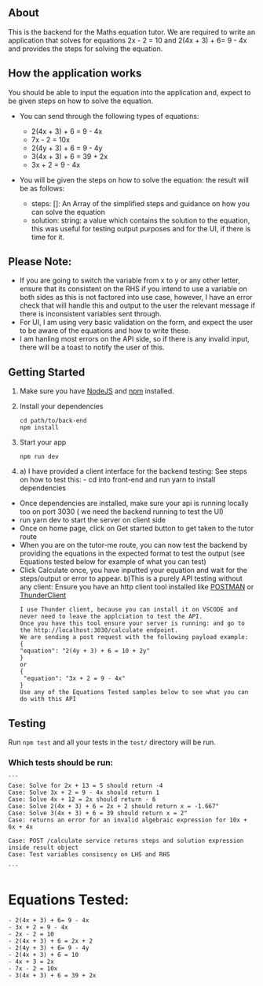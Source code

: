 ## About

This is the backend for the Maths equation tutor. We are required to write an application that solves for equations 2x - 2 = 10 and 2(4x + 3) + 6= 9 - 4x and provides the steps for solving the equation.

## How the application works

You should be able to input the equation into the application and, expect to be given steps on how to solve the equation.

- You can send through the following types of equations:

  - 2(4x + 3) + 6 = 9 - 4x
  - 7x - 2 = 10x
  - 2(4y + 3) + 6 = 9 - 4y
  - 3(4x + 3) + 6 = 39 + 2x
  - 3x + 2 = 9 - 4x

- You will be given the steps on how to solve the equation: the result will be as follows:
  - steps: []: An Array of the simplified steps and guidance on how you can solve the equation
  - solution: string: a value which contains the solution to the equation, this was useful for testing output purposes and for the UI, if there is time for it.

## Please Note:

- If you are going to switch the variable from x to y or any other letter, ensure that its consistent on the RHS if you intend to use a variable on both sides as this is not factored into use case, however, I have an error check that will handle this and output to the user the relevant message if there is inconsistent variables sent through.
- For UI, I am using very basic validation on the form, and expect the user to be aware of the equations and how to write these.
- I am hanling most errors on the API side, so if there is any invalid input, there will be a toast to notify the user of this.

## Getting Started

1. Make sure you have [NodeJS](https://nodejs.org/) and [npm](https://www.npmjs.com/) installed.
2. Install your dependencies

   ```
   cd path/to/back-end
   npm install
   ```

3. Start your app

   ```
   npm run dev
   ```

4. a) I have provided a client interface for the backend testing: See steps on how to test this: - cd into front-end and run yarn to install dependencies

- Once dependencies are installed, make sure your api is running locally too on port 3030 ( we need the backend running to test the UI)
- run yarn dev to start the server on client side
- Once on home page, click on Get started button to get taken to the tutor route
- When you are on the tutor-me route, you can now test the backend by providing the equations in the expected format to test the output (see Equations tested below for example of what you can test)
- Click Calculate once, you have inputted your equation and wait for the steps/output or error to appear.
  b)This is a purely API testing without any client: Ensure you have an http client tool installed like [POSTMAN](https://www.postman.com/) or [ThunderClient](https://marketplace.visualstudio.com/items?itemName=rangav.vscode-thunder-client)
  ```
  I use Thunder client, because you can install it on VSCODE and never need to leave the applciation to test the API.
  Once you have this tool ensure your server is running: and go to the http://localhost:3030/calculate endpoint.
  We are sending a post request with the following payload example:
  {
  "equation": "2(4y + 3) + 6 = 10 + 2y"
  }
  or
  {
   "equation": "3x + 2 = 9 - 4x"
  }
  Use any of the Equations Tested samples below to see what you can do with this API
  ```

## Testing

Run `npm test` and all your tests in the `test/` directory will be run.

### Which tests should be run:

    ```
    Case: Solve for 2x + 13 = 5 should return -4
    Case: Solve 3x + 2 = 9 - 4x should return 1
    Case: Solve 4x + 12 = 2x should return - 6
    Case: Solve 2(4x + 3) + 6 = 2x + 2 should return x = -1.667"
    Case: Solve 3(4x + 3) + 6 = 39 should return x = 2"
    Case: returns an error for an invalid algebraic expression for 10x + 6x + 4x

    Case: POST /calculate service returns steps and solution expression inside result object
    Case: Test variables consisency on LHS and RHS

    ```

# Equations Tested:

    - 2(4x + 3) + 6= 9 - 4x
    - 3x + 2 = 9 - 4x
    - 2x - 2 = 10
    - 2(4x + 3) + 6 = 2x + 2
    - 2(4y + 3) + 6= 9 - 4y
    - 2(4x + 3) + 6 = 10
    - 4x + 3 = 2x
    - 7x - 2 = 10x
    - 3(4x + 3) + 6 = 39 + 2x
